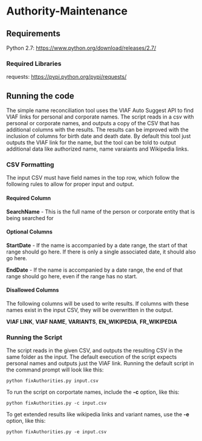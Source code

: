 # Authority-Maintenance
## Requirements
Python 2.7: https://www.python.org/download/releases/2.7/

### Required Libraries
requests: https://pypi.python.org/pypi/requests/

## Running the code
The simple name reconciliation tool uses the VIAF Auto Suggest API to find VIAF links for personal and corporate names. The script reads in a csv with personal or corporate names, and outputs a copy of the CSV that has additional columns with the results. The results can be improved with the inclusion of columns for birth date and death date. By default this tool just outputs the VIAF link for the name, but the tool can be told to output additional data like authorized name, name varaiants and Wikipedia links.

### CSV Formatting
The input CSV must have field names in the top row, which follow the following rules to allow for proper input and output.
#### Required Column
**SearchName** - This is the full name of the person or corporate entity that is being searched for
#### Optional Columns
**StartDate** - If the name is accompanied by a date range, the start of that range should go here. If there is only a single associated date, it should also go here.

**EndDate** - If the name is accompanied by a date range, the end of that range should go here, even if the range has no start.
#### Disallowed Columns
The following columns will be used to write results. If columns with these names exist in the input CSV, they will be overwritten in the output.

**VIAF LINK**, **VIAF NAME**, **VARIANTS**, **EN_WIKIPEDIA**, **FR_WIKIPEDIA**

### Running the Script
The script reads in the given CSV, and outputs the resulting CSV in the same folder as the input. The default execution of the script expects personal names and outputs just the VIAF link. Running the default script in the command prompt will look like this:
```
python fixAuthorities.py input.csv
```
To run the script on corportate names, include the **-c** option, like this:
```
python fixAuthorities.py -c input.csv
```
To get extended results like wikipedia links and variant names, use the **-e** option, like this:
```
python fixAuthorities.py -e input.csv
```
